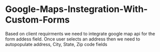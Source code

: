 # Google-Maps-Instegration-With-Custom-Forms
Based on client requirments we need to integrate google map api for the form addess field. Once user selects an address then we need to autopopulate address, City, State, Zip code fields
